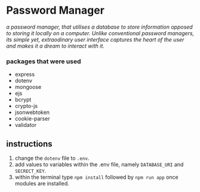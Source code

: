 # Password Manager
*a password manager, that utilises a database to store information opposed to storing it locally on a computer. Unlike conventional password managers, its simple yet, extraodinary user interface captures the heart of the user and makes it a dream to interact with it.*

### packages that were used
- express
- dotenv
- mongoose
- ejs 
- bcrypt
- crypto-js
- jsonwebtoken
- cookie-parser
- validator

## instructions
1. change the `dotenv` file to `.env`.
2. add values to variables within the .env file, namely `DATABASE_URI` and `SECRECT_KEY`.
3. within the terminal type `npm install` followed by `npm run app` once modules are installed.